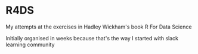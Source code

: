 # R4DS
My attempts at the exercises in Hadley Wickham's book R For Data Science

Initially organised in weeks because that's the way I started with slack learning community
